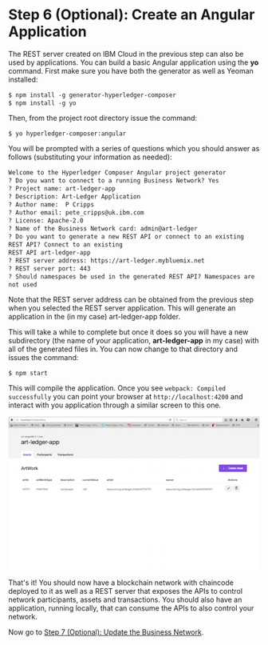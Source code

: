 # Step 6 (Optional): Create an Angular Application
The REST server created on IBM Cloud in the previous step can also be used by applications. You can build a basic Angular application using the **yo** command. First make sure you have both the generator as well as Yeoman installed:
```
$ npm install -g generator-hyperledger-composer
$ npm install -g yo
```
Then, from the project root directory issue the command:
```
$ yo hyperledger-composer:angular
```
You will be prompted with a series of questions which you should answer as follows (substituting your information as needed):
```
Welcome to the Hyperledger Composer Angular project generator
? Do you want to connect to a running Business Network? Yes
? Project name: art-ledger-app
? Description: Art-Ledger Application
? Author name:  P Cripps
? Author email: pete_cripps@uk.ibm.com
? License: Apache-2.0
? Name of the Business Network card: admin@art-ledger
? Do you want to generate a new REST API or connect to an existing REST API? Connect to an existing
REST API art-ledger-app
? REST server address: https://art-ledger.mybluemix.net
? REST server port: 443
? Should namespaces be used in the generated REST API? Namespaces are not used
```
Note that the REST server address can be obtained from the previous step when you selected the REST server application. This will generate an application in the (in my case) art-ledger-app folder.

This will take a while to complete but once it does so you will have a new subdirectory (the name of your application, **art-ledger-app** in my case) with all of the generated files in. You can now change to that directory and issues the command:
```
$ npm start
```
This will compile the application. Once you see `webpack: Compiled successfully` you can point your browser at `http://localhost:4200` and interact with you application through a similar screen to this one.

![art-ledger application](../images/Application.png "art-ledger application")

That's it! You should now have a blockchain network with chaincode deployed to it as well as a REST server that exposes the APIs to control network participants, assets and transactions. You should also have an application, running locally, that can consume the APIs to also control your network.

Now go to [Step 7 (Optional): Update the Business Network](../docs/07%20Update%20Business%20Network.md).
